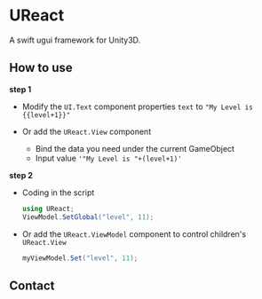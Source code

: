 # UReact

A swift ugui framework for Unity3D.

## How to use

**step 1**

- Modify the `UI.Text` component properties `text` to `"My Level is {{level+1}}"`

- Or add the `UReact.View` component
  - Bind the data you need under the current GameObject
  - Input value `'"My Level is "+(level+1)'`

**step 2**
* Coding in the script
  ```C#
  using UReact;
  ViewModel.SetGlobal("level", 11);
  ```

* Or add the `UReact.ViewModel` component to control children's `UReact.View`
  ```C#
  myViewModel.Set("level", 11);
  ```
  
## Contact
